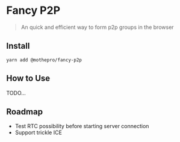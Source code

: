 # Fancy P2P

> An quick and efficient way to form p2p groups in the browser

## Install

`yarn add @mothepro/fancy-p2p`

## How to Use

TODO...

## Roadmap

+ Test RTC possibility before starting server connection
+ Support trickle ICE
